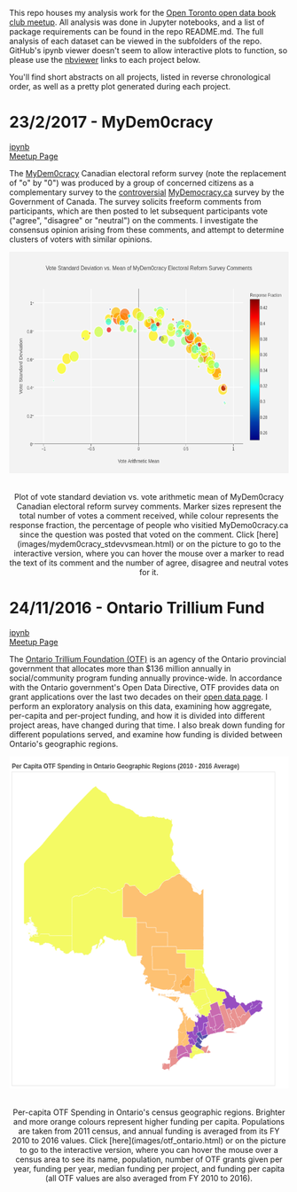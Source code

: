 This repo houses my analysis work for the [Open Toronto open data book club meetup](https://www.meetup.com/opentoronto/).  All analysis was done in Jupyter notebooks, and a list of package requirements can be found in the repo README.md.  The full analysis of each dataset can be viewed in the subfolders of the repo.  GitHub's ipynb viewer doesn't seem to allow interactive plots to function, so please use the [nbviewer](https://nbviewer.jupyter.org/) links to each project below.

You'll find short abstracts on all projects, listed in reverse chronological order, as well as a pretty plot generated during each project.

<h1>23/2/2017 - MyDem0cracy</h1>

[ipynb](https://nbviewer.jupyter.org/github/cczhu/OpenDataToronto/blob/master/MyDem0cracy/MyDemocracy%20%28Open%20Data%20Toronto%202017-2-23%29.ipynb)<br/>
[Meetup Page](https://www.meetup.com/opentoronto/events/236673506/)

The [MyDem0cracy](https://mydem0cracy.ca/) Canadian electoral reform survey (note the replacement of "o" by "0") was produced by a group of concerned citizens as a complementary survey to the [controversial](http://www.cbc.ca/news/politics/mydemocracy-survey-results-electoral-reform-1.3950671) [MyDemocracy.ca](http://news.gc.ca/web/article-en.do?nid=1165179) survey by the Government of Canada.  The survey solicits freeform comments from participants, which are then posted to let subsequent participants vote ("agree", "disagree" or "neutral") on the comments.  I investigate the consensus opinion arising from these comments, and attempt to determine clusters of voters with similar opinions.

<p align="center">
    <a href="images/mydem0cracy_stdevvsmean.html">
    <img border="0" alt="OTF" src="images/mydem0cracy.png" width="600" height="400">
    </a>
</p>

<center>
<br />
Plot of vote standard deviation vs. vote arithmetic mean of MyDem0cracy Canadian electoral reform survey comments. Marker sizes represent the total number of votes a comment received, while colour represents the response fraction, the percentage of people who visitied MyDemo0cracy.ca since the question was posted that voted on the comment.  Click [here](images/mydem0cracy_stdevvsmean.html) or on the picture to go to the interactive version, where you can hover the mouse over a marker to read the text of its comment and the number of agree, disagree and neutral votes for it.
<br />
</center>

<h1>24/11/2016 - Ontario Trillium Fund</h1>

[ipynb](https://nbviewer.jupyter.org/github/cczhu/OpenDataToronto/blob/master/OTF/Ontario%20Trillium%20Foundation%20Grants%20%28Open%20Data%20Toronto%202016-11-24%29.ipynb)<br/>
[Meetup Page](https://www.meetup.com/opentoronto/events/235293778/)

The [Ontario Trillium Foundation (OTF)](http://www.otf.ca/) is an agency of the Ontario provincial government that allocates more than $136 million annually in social/community program funding annually province-wide.  In accordance with the Ontario government's Open Data Directive, OTF provides data on grant applications over the last two decades on their [open data page](http://www.otf.ca/open).  I perform an exploratory analysis on this data, examining how aggregate, per-capita and per-project funding, and how it is divided into different project areas, have changed during that time.  I also break down funding for different populations served, and examine how funding is divided between Ontario's geographic regions.

<p align="center">
    <a href="images/otf_ontario.html">
    <img border="0" alt="OTF" src="images/otf_ontario.png" width="600" height="600">
    </a>
</p>

<center>
<br />
Per-capita OTF Spending in Ontario's census geographic regions.  Brighter and more orange colours represent higher funding per capita.  Populations are taken from 2011 census, and annual funding is averaged from its FY 2010 to 2016 values.  Click [here](images/otf_ontario.html) or on the picture to go to the interactive version, where you can hover the mouse over a census area to see its name, population, number of OTF grants given per year, funding per year, median funding per project, and funding per capita (all OTF values are also averaged from FY 2010 to 2016).
<br />
</center>
